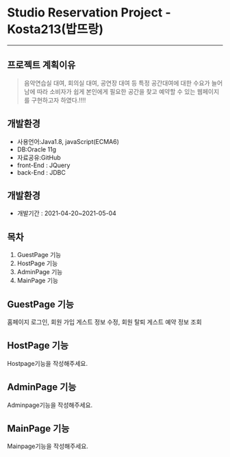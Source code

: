#  Studio Reservation Project - Kosta213(밥뜨랑)
---------
## 프로젝트 계획이유
> 음악연습실 대여, 회의실 대여, 공연장 대여 등 특정 공간대여에 대한 수요가 늘어남에 따라 소비자가 쉽게 본인에게 필요한 공간을 찾고 예약할 수 있는 웹페이지를 구현하고자 하였다.!!!!
## 개발환경
* 사용언어:Java1.8, javaScript(ECMA6)
* DB:Oracle 11g
* 자료공유:GitHub
* front-End : JQuery
* back-End : JDBC
## 개발환경
* 개발기간 : 2021-04-20~2021-05-04
## 목차
1. GuestPage 기능
2. HostPage 기능
3. AdminPage 기능
4. MainPage 기능
## GuestPage 기능
홈페이지 로그인, 회원 가입
게스트 정보 수정, 회원 탈퇴
게스트 예약 정보 조회
## HostPage 기능
Hostpage기능을 작성해주세요.
## AdminPage 기능
Adminpage기능을 작성해주세요.
## MainPage 기능
Mainpage기능을 작성해주세요.
